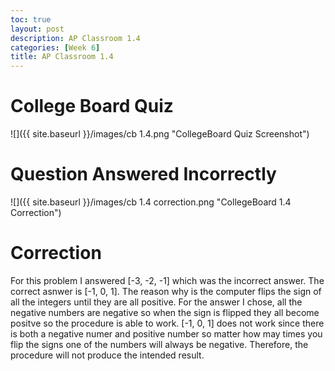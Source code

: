 ```yaml
---
toc: true
layout: post
description: AP Classroom 1.4
categories: [Week 6]
title: AP Classroom 1.4
---
```

# College Board Quiz 

![]({{ site.baseurl }}/images/cb 1.4.png "CollegeBoard Quiz Screenshot")

# Question Answered Incorrectly

![]({{ site.baseurl }}/images/cb 1.4 correction.png "CollegeBoard 1.4 Correction")

# Correction

For this problem I answered [-3, -2, -1] which was the incorrect answer. The correct asnwer is [-1, 0, 1]. The reason why is the computer flips the sign of all the integers until they are all positive. For the answer I chose, all the negative numbers are negative so when the sign is flipped they all become positve so the procedure is able to work. [-1, 0, 1] does not work since there is both a negative numer and positive number so matter how may times you flip the signs one of the numbers will always be negative. Therefore, the procedure will not produce the intended result.